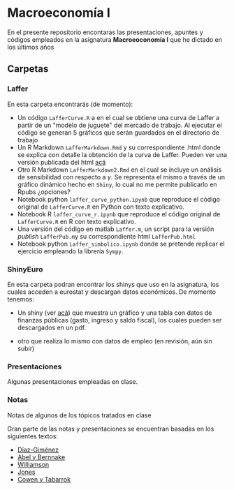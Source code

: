 ﻿# Macroeconomía I

En el presente repositorio encontaras las presentaciones, apuntes y códigos empleados en la asignatura **Macroeoconomía I** que he dictado en los últimos años

## Carpetas

### Laffer

En esta carpeta encontrarás (de momento):

* Un código  `LafferCurve.R` a en el cual se obtiene una curva de Laffer a partir de un "modelo de juguete" del mercado de trabajo. Al ejecutar el código se generan 5 gráficos que serán guardados en el directorio de trabajo
* Un R Markdown `LafferMarkdown.Rmd` y su correspondiente .html donde se explica con detalle la obtención de la curva de Laffer. Pueden ver una versión publicada del html [acá](http://rpubs.com/Kamecon/384546)
* Otro R Markdown `LafferMarkdown2.Rmd` en el cual se incluye un análisis de sensibilidad con respecto a $\gamma$. Se representa el mismo a través de un gráfico dinámico hecho en `Shiny`, lo cual no me permite publicarlo en Rpubs ¿opciones?
* Notebook python `laffer_curve_python.ipynb` que reproduce el código original de `LafferCurve.R` en Python con texto explicativo.
* Notebook R `laffer_curve_r.ipynb` que reproduce el código original de `LafferCurve.R` en R con texto explicativo.
* Una versión del código en matlab `Laffer.m`, un script para la versión *publish* `LafferPub.m`y su correspondiente html `LafferPub.html`
* Notebook python `Laffer_simbolico.ipynb` donde se pretende replicar el ejercicio empleando la librería `Sympy`.

### ShinyEuro

En esta carpeta podran encontrar los shinys que uso en la asignatura, los cuales acceden a eurostat y descargan datos económicos. De momento tenemos:

* Un shiny (ver [acá](https://kamecon.shinyapps.io/PubFin/)) que muestra un gráfico y una tabla con datos de finanzas públicas (gasto, ingreso y saldo fiscal), los cuales pueden ser descargados en un pdf.

* otro que realiza lo mismo con datos de empleo (en revisión, aún sin subir)

### Presentaciones

Algunas presentaciones empleadas en clase.

### Notas

Notas de algunos de los tópicos tratados en clase

Gran parte de las notas y presentaciones se encuentran basadas en los siguientes textos:

* [Díaz-Giménez](http://mpt.javierdiazgimenez.com/)
* [Abel y Bernnake](http://pearson.es/espa%C3%B1a/TiendaOnline/macroeconomia-4ed)
* [Williamson](http://pearson.es/espa%C3%B1a/TiendaOnline/macroeconomia-4ed-)
* [Jones](http://www.antonibosch.com/libro/macroeconomia)
* [Cowen y Tabarrok](https://www.macmillanlearning.com/Catalog/product/modernprinciplesofeconomics-fourthedition-cowen)